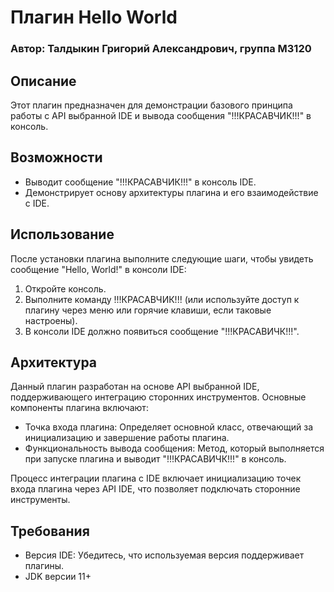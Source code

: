 # Плагин Hello World

### Автор:  Талдыкин Григорий Александрович, группа М3120

## Описание

Этот плагин предназначен для демонстрации базового принципа работы с API выбранной IDE и вывода сообщения "!!!КРАСАВЧИК!!!" в консоль. 

## Возможности

- Выводит сообщение "!!!КРАСАВЧИК!!!" в консоль IDE.
- Демонстрирует основу архитектуры плагина и его взаимодействие с IDE.


## Использование

После установки плагина выполните следующие шаги, чтобы увидеть сообщение "Hello, World!" в консоли IDE:
1. Откройте консоль.
2. Выполните команду !!!КРАСАВЧИК!!! (или используйте доступ к плагину через меню или горячие клавиши, если таковые настроены).
3. В консоли IDE должно появиться сообщение "!!!КРАСАВИЧК!!!".

## Архитектура

Данный плагин разработан на основе API выбранной IDE, поддерживающего интеграцию сторонних инструментов. Основные компоненты плагина включают:

- Точка входа плагина: Определяет основной класс, отвечающий за инициализацию и завершение работы плагина.
- Функциональность вывода сообщения: Метод, который выполняется при запуске плагина и выводит "!!!КРАСАВИЧК!!!" в консоль.
  
Процесс интеграции плагина с IDE включает инициализацию точек входа плагина через API IDE, что позволяет подключать сторонние инструменты.

## Требования

- Версия IDE: Убедитесь, что используемая версия поддерживает плагины.
- JDK версии 11+
